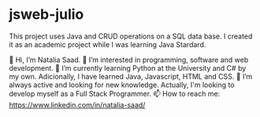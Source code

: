 # jsweb-julio
This project uses Java and CRUD operations on a SQL data base. I created it as an academic project while I was learning Java Stardard.

👋 Hi, I’m Natalia Saad. 
👀 I’m interested in programming, software and web development. 
🌱 I’m currently learning Python at the University and C# by my own. Adicionally, I have learned Java, Javascript, HTML and CSS. 
💞️ I’m always active and looking for new knowledge. Actually, I'm looking to develop myself as a Full Stack Programmer. 
📫 How to reach me: https://www.linkedin.com/in/natalia-saad/
